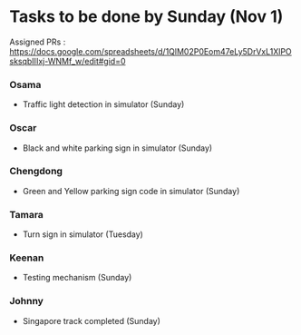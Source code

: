 # Tasks to be done by Sunday (Nov 1) #
Assigned PRs : https://docs.google.com/spreadsheets/d/1QlM02P0Eom47eLy5DrVxL1XlPOsksqbIIIxj-WNMf_w/edit#gid=0

### Osama ###

- Traffic light detection in simulator (Sunday)

### Oscar ###

- Black and white parking sign in simulator (Sunday)

### Chengdong ###

- Green and Yellow parking sign code in simulator (Sunday)

### Tamara ###

- Turn sign in simulator (Tuesday)

### Keenan ###

- Testing mechanism (Sunday)

### Johnny ###

- Singapore track completed (Sunday)